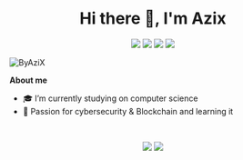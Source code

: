 <h1 align="center">Hi there 👋, I'm Azix</h1>

<p align="center">
    <a href="https://twitter.com/"><img src="https://img.shields.io/badge/twitter-%231FA1F1?style=flat&logo=twitter&logoColor=white"/></a>
    <a href="https://www.linkedin.com/in/"><img src="https://img.shields.io/badge/linkedin-%230177B5?style=flat&logo=linkedin&logoColor=white"/></a>
    <a href="https://www.youtube.com/c/"><img src="https://img.shields.io/badge/youtube-%23FF0000?style=flat&logo=youtube&logoColor=white"/></a>
    <a href="https://www.instagram.com/"><img src="https://img.shields.io/badge/instagram-%23E4415F?style=flat&logo=instagram&logoColor=white"/></a>
  </p>
  
<p align="left"> <img src="https://komarev.com/ghpvc/?username=ByAziX" alt="ByAziX" /> </p>



<b>About me</b> <br>
- :mortar_board: I’m currently studying on computer science
- 🌱 Passion for cybersecurity & Blockchain and learning it



<br />
<p align = "center">
  <img src = "https://github-readme-stats.vercel.app/api?username=ByAziX&show_icons=true&theme=radical&line_height=40">
  <img src = "https://github-readme-stats.vercel.app/api/top-langs/?username=ByAziX&hide_langs_below=.25&theme=radical">
</p>


